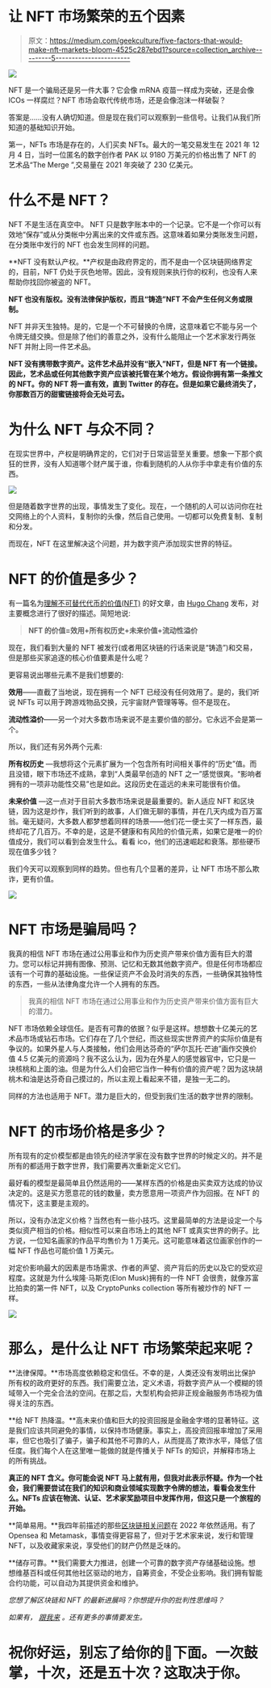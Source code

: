 # 让 NFT 市场繁荣的五个因素

> 原文：<https://medium.com/geekculture/five-factors-that-would-make-nft-markets-bloom-4525c287ebd1?source=collection_archive---------5----------------------->

![](img/1eb5a2f3f0335ac64c738a2ec4630fb1.png)

NFT 是一个骗局还是另一件大事？它会像 mRNA 疫苗一样成为突破，还是会像 ICOs 一样腐烂？NFT 市场会取代传统市场，还是会像泡沫一样破裂？

答案是……没有人确切知道。但是现在我们可以观察到一些信号。让我们从我们所知道的基础知识开始。

第一，NFTs 市场是存在的，人们买卖 NFTs。最大的一笔交易发生在 2021 年 12 月 4 日，当时一位匿名的数字创作者 PAK 以 9180 万美元的价格出售了 NFT 的艺术品“The Merge ”,交易量在 2021 年突破了 230 亿美元。

# 什么不是 NFT？

NFT 不是生活在真空中。 NFT 只是数字账本中的一个记录。它不是一个你可以有效地“保存”或从分类帐中分离出来的文件或东西。这意味着如果分类账发生问题，在分类账中发行的 NFT 也会发生同样的问题。

**NFT 没有默认产权。**产权是由政府界定的，而不是由一个区块链网络界定的，目前，NFT 仍处于灰色地带。因此，没有规则来执行你的权利，也没有人来帮助你找回你被盗的 NFT。

**NFT 也没有版权。没有法律保护版权，而且“铸造”NFT 不会产生任何义务或限制。**

NFT 并非天生独特。是的，它是一个不可替换的令牌，这意味着它不能与另一个令牌无缝交换。但是除了他们的善意之外，没有什么能阻止一个艺术家发行两张 NFT 并附上同一件艺术品。

**NFT 没有携带数字资产。这件艺术品并没有“嵌入”NFT，但是 NFT 有一个链接。因此，艺术品或任何其他数字资产应该被托管在某个地方。假设你拥有第一条推文的 NFT。你的 NFT 将一直有效，直到 Twitter 的存在。但是如果它最终消失了，你那数百万的甜蜜链接将会无处可去。**

# 为什么 NFT 与众不同？

在现实世界中，产权是明确界定的，它们对于日常运营至关重要。想象一下那个疯狂的世界，没有人知道哪个财产属于谁，你看到随机的人从你手中拿走有价值的东西。

![](img/6e7fbc4cee36fad56c9fe21b49b4016a.png)

但是随着数字世界的出现，事情发生了变化。现在，一个随机的人可以访问你在社交网络上的个人资料，复制你的头像，然后自己使用。一切都可以免费复制、复制和分发。

而现在，NFT 在这里解决这个问题，并为数字资产添加现实世界的特征。

# NFT 的价值是多少？

有一篇名为[理解不可替代代币的价值(NFT)](/@changhugo/understanding-the-value-of-non-fungible-tokens-nft-49d2713bdfc4) 的好文章，由 [Hugo Chang](/@changhugo) 发布，对主要概念进行了很好的描述。简短地说:

> **NFT 的价值=效用+所有权历史+未来价值+流动性溢价**

现在，我们看到大量的 NFT 被发行(或者用区块链的行话来说是“铸造”)和交易，但是那些买家追逐的核心价值要素是什么呢？

更容易说出哪些元素不是我们想要的:

**效用**——直截了当地说，现在拥有一个 NFT 已经没有任何效用了。是的，我们听说 NFTs 可以用于跨游戏物品交换，元宇宙财产管理等等。但不是现在。

**流动性溢价**——另一个对大多数市场来说不是主要价值的部分。它永远不会是第一个。

所以，我们还有另外两个元素:

**所有权历史** —我想将这个元素扩展为一个包含所有时间相关事件的“历史”值。而且没错，眼下市场还不成熟，拿到“人类最早创造的 NFT 之一”感觉很爽。“影响者拥有的一项非功能性交易”也是如此。这段历史在遥远的未来可能很有价值。

**未来价值** —这一点对于目前大多数市场来说是最重要的。新人适应 NFT 和区块链，因为这是炒作，我们听到的故事，人们做无聊的事情，并在几天内成为百万富翁。毫无疑问，大多数人都梦想着同样的场景——他们花一便士买了一样东西，最终却花了几百万。不幸的是，这是不健康和有风险的价值元素，如果它是唯一的价值成分，我们可以看到会发生什么。看看 ico，他们的迅速崛起和衰落。那些硬币现在值多少钱？

我们今天可以观察到同样的趋势。但也有几个显著的差异，让 NFT 市场不那么欺诈，更有价值。

![](img/917a7933d9912c30102a852606bb1ee5.png)

# NFT 市场是骗局吗？

我真的相信 NFT 市场在通过公用事业和作为历史资产带来价值方面有巨大的潜力。您可以标记并拥有图像、预测、记忆和无数其他数字资产。但是任何市场都应该有一个可靠的基础设施。一些保证资产不会及时消失的东西，一些确保其独特性的东西，一些从法律角度允许一个人拥有的东西。

> 我真的相信 NFT 市场在通过公用事业和作为历史资产带来价值方面有巨大的潜力。

NFT 市场依赖全球信任。是否有可靠的依据？似乎是这样。想想数十亿美元的艺术品市场或钻石市场。它们存在了几个世纪，而这些现实世界资产的实际价值是有争议的。如果外星人与人类接触，他们会用达芬奇的“萨尔瓦托·芒迪”画作交换价值 4.5 亿美元的资源吗？我不这么认为，因为在外星人的感觉器官中，它只是一块核桃和上面的油。但是为什么人们会把它当作一种有价值的资产呢？因为这块胡桃木和油是达芬奇自己摸过的，所以主观上看起来不错，是独一无二的。

同样的方法也适用于 NFT。潜力是巨大的，但受到我们生活的数字世界的限制。

# NFT 的市场价格是多少？

所有现有的定价模型都是由领先的经济学家在没有数字世界的时候定义的。并不是所有的都适用于数字世界，我们需要再次重新定义它们。

最好看的模型是最简单且仍然适用的——某样东西的价格是由买卖双方达成的协议决定的。这是买方愿意花的钱的数量，卖方愿意用一项资产作为回报。在 NFT 的情况下，这主要是主观的。

所以，没有办法定义价格？当然也有一些小技巧。这里最简单的方法是设定一个与类似资产相当的价格。相似性可以来自市场上的其他 NFT 或真实世界的例子。比方说，一位知名画家的作品平均售价为 1 万美元。这可能意味着这位画家创作的一幅 NFT 作品也可能价值 1 万美元。

对定价影响最大的因素是市场需求、作者的声望、资产背后的历史以及它的受欢迎程度。这就是为什么埃隆·马斯克(Elon Musk)拥有的一件 NFT 会很贵，就像苏富比拍卖的第一件 NFT，以及 CryptoPunks collection 等所有被炒作的 NFT 一样。

![](img/be0fc57d4bd2041db245c60db704bdcc.png)

# 那么，是什么让 NFT 市场繁荣起来呢？

**法律保障。**市场高度依赖稳定和信任。不幸的是，人类还没有发明出比保护所有权的政府更好的东西。我们需要立法，定义术语，将数字资产从一个模糊的领域带入一个完全合法的空间。在那之后，大型机构会把非正规金融服务市场视为值得关注的东西。

**给 NFT 热降温。**高未来价值和巨大的投资回报是金融金字塔的显著特征。这是我们应该共同避免的事情，以保持市场健康。事实上，高投资回报率增加了采用率，但它也吸引了骗子，骗子和其他不可靠的人，从而提高了欺诈水平，降低了信任度。我们每个人在这里唯一能做的就是传播关于 NFTs 的知识，并解释市场上的所有挑战。

**真正的 NFT 含义。你可能会说 NFT 马上就有用，但我对此表示怀疑。作为一个社会，我们需要尝试在我们的知识和商业领域实现数字令牌的想法，看看会发生什么。NFTs 应该在物流、认证、艺术家奖励项目中发挥作用，但这只是一个旅程的开始。**

**简单易用。**我四年前描述的那些[区块链相关问题](https://blog.goodaudience.com/current-ux-issues-of-the-blockchain-technology-142338c6beb6)在 2022 年依然适用。有了 Opensea 和 Metamask，事情变得更容易了，但对于艺术家来说，发行和管理 NFT，以及收藏家来说，享受他们的财产仍然是乏味的。

**储存可靠。**我们需要大力推进，创建一个可靠的数字资产存储基础设施。想想维基百科或任何其他社区驱动的地方，自筹资金，不受企业影响。我们拥有智能合约功能，可以自动为其提供资金和维护。

*您想了解区块链和 NFT 的最新进展吗？你想提升你的批判性思维吗？*

*如果有，* [*跟我来*](/@avishmidt) *。还有更多的事情要发生。*

# 祝你好运，别忘了给你的👏下面。一次鼓掌，十次，还是五十次？这取决于你。
